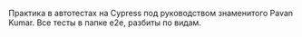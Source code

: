 Практика в автотестах на Cypress под руководством знаменитого Pavan Kumar.
Все тесты в папке e2e, разбиты по видам.

